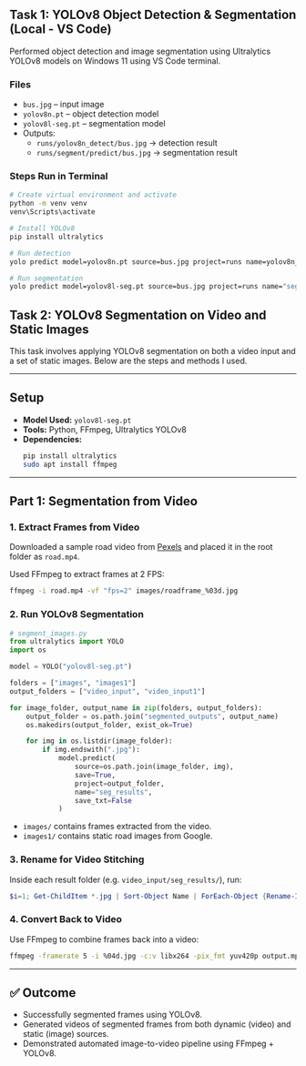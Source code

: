 ## Task 1: YOLOv8 Object Detection & Segmentation (Local - VS Code)

Performed object detection and image segmentation using Ultralytics YOLOv8 models on Windows 11 using VS Code terminal.

### Files
- `bus.jpg` – input image
- `yolov8n.pt` – object detection model
- `yolov8l-seg.pt` – segmentation model
- Outputs:
  - `runs/yolov8n_detect/bus.jpg` → detection result
  - `runs/segment/predict/bus.jpg` → segmentation result

### Steps Run in Terminal

```bash
# Create virtual environment and activate
python -m venv venv
venv\Scripts\activate

# Install YOLOv8
pip install ultralytics

# Run detection
yolo predict model=yolov8n.pt source=bus.jpg project=runs name=yolov8n_detect

# Run segmentation
yolo predict model=yolov8l-seg.pt source=bus.jpg project=runs name="segment/predict"
```


## Task 2: YOLOv8 Segmentation on Video and Static Images

This task involves applying YOLOv8 segmentation on both a video input and a set of static images. Below are the steps and methods I used.

---

## Setup

- **Model Used:** `yolov8l-seg.pt`
- **Tools:** Python, FFmpeg, Ultralytics YOLOv8
- **Dependencies:**
  ```bash
  pip install ultralytics
  sudo apt install ffmpeg
  ```

---

## Part 1: Segmentation from Video

### 1. Extract Frames from Video

Downloaded a sample road video from [Pexels](https://www.pexels.com/video/dash-cam-view-of-the-road-5921059/) and placed it in the root folder as `road.mp4`.

Used FFmpeg to extract frames at 2 FPS:

```bash
ffmpeg -i road.mp4 -vf "fps=2" images/roadframe_%03d.jpg
```

### 2. Run YOLOv8 Segmentation

```python
# segment_images.py
from ultralytics import YOLO
import os

model = YOLO("yolov8l-seg.pt")

folders = ["images", "images1"]
output_folders = ["video_input", "video_input1"]

for image_folder, output_name in zip(folders, output_folders):
    output_folder = os.path.join("segmented_outputs", output_name)
    os.makedirs(output_folder, exist_ok=True)

    for img in os.listdir(image_folder):
        if img.endswith(".jpg"):
            model.predict(
                source=os.path.join(image_folder, img),
                save=True,
                project=output_folder,
                name="seg_results",
                save_txt=False
            )
```

- `images/` contains frames extracted from the video.
- `images1/` contains static road images from Google.

### 3. Rename for Video Stitching

Inside each result folder (e.g. `video_input/seg_results/`), run:

```powershell
$i=1; Get-ChildItem *.jpg | Sort-Object Name | ForEach-Object {Rename-Item $_ -NewName ("{0:D4}.jpg" -f $i); $i++}
```

### 4. Convert Back to Video

Use FFmpeg to combine frames back into a video:

```bash
ffmpeg -framerate 5 -i %04d.jpg -c:v libx264 -pix_fmt yuv420p output.mp4
```

---


## ✅ Outcome

- Successfully segmented frames using YOLOv8.
- Generated videos of segmented frames from both dynamic (video) and static (image) sources.
- Demonstrated automated image-to-video pipeline using FFmpeg + YOLOv8.
